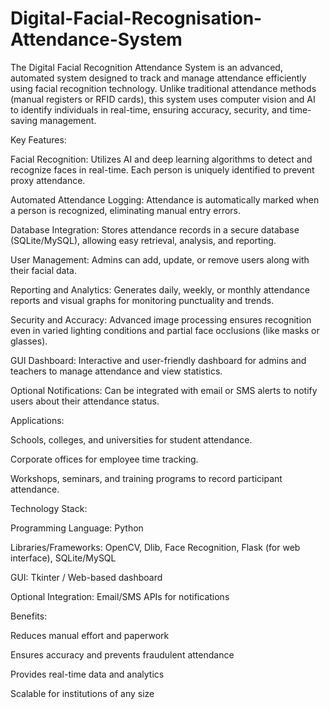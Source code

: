 # Digital-Facial-Recognisation-Attendance-System

The Digital Facial Recognition Attendance System is an advanced, automated system designed to track and manage attendance efficiently using facial recognition technology. Unlike traditional attendance methods (manual registers or RFID cards), this system uses computer vision and AI to identify individuals in real-time, ensuring accuracy, security, and time-saving management.

Key Features:

Facial Recognition: Utilizes AI and deep learning algorithms to detect and recognize faces in real-time. Each person is uniquely identified to prevent proxy attendance.

Automated Attendance Logging: Attendance is automatically marked when a person is recognized, eliminating manual entry errors.

Database Integration: Stores attendance records in a secure database (SQLite/MySQL), allowing easy retrieval, analysis, and reporting.

User Management: Admins can add, update, or remove users along with their facial data.

Reporting and Analytics: Generates daily, weekly, or monthly attendance reports and visual graphs for monitoring punctuality and trends.

Security and Accuracy: Advanced image processing ensures recognition even in varied lighting conditions and partial face occlusions (like masks or glasses).

GUI Dashboard: Interactive and user-friendly dashboard for admins and teachers to manage attendance and view statistics.

Optional Notifications: Can be integrated with email or SMS alerts to notify users about their attendance status.

Applications:

Schools, colleges, and universities for student attendance.

Corporate offices for employee time tracking.

Workshops, seminars, and training programs to record participant attendance.

Technology Stack:

Programming Language: Python

Libraries/Frameworks: OpenCV, Dlib, Face Recognition, Flask (for web interface), SQLite/MySQL

GUI: Tkinter / Web-based dashboard

Optional Integration: Email/SMS APIs for notifications

Benefits:

Reduces manual effort and paperwork

Ensures accuracy and prevents fraudulent attendance

Provides real-time data and analytics

Scalable for institutions of any size
